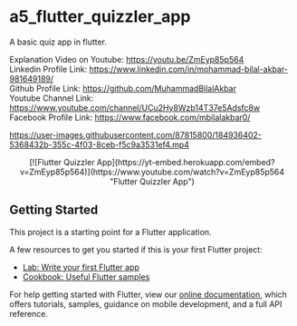 # a5_flutter_quizzler_app

A basic quiz app in flutter.

Explanation Video on Youtube: https://youtu.be/ZmEyp85p564         
Linkedin Profile Link: https://www.linkedin.com/in/mohammad-bilal-akbar-981649189/          
Github Profile Link: https://github.com/MuhammadBilalAkbar                                         
Youtube Channel Link: https://www.youtube.com/channel/UCu2Hy8Wzb14T37e5Adsfc8w                      
Facebook Profile Link: https://www.facebook.com/mbilalakbar0/



https://user-images.githubusercontent.com/87815800/184936402-5368432b-355c-4f03-8ceb-f5c9a3531ef4.mp4


<p align="center">
[![Flutter Quizzler App](https://yt-embed.herokuapp.com/embed?v=ZmEyp85p564)](https://www.youtube.com/watch?v=ZmEyp85p564 "Flutter Quizzler App")
</p>

## Getting Started

This project is a starting point for a Flutter application.

A few resources to get you started if this is your first Flutter project:

- [Lab: Write your first Flutter app](https://flutter.dev/docs/get-started/codelab)
- [Cookbook: Useful Flutter samples](https://flutter.dev/docs/cookbook)

For help getting started with Flutter, view our
[online documentation](https://flutter.dev/docs), which offers tutorials,
samples, guidance on mobile development, and a full API reference.
